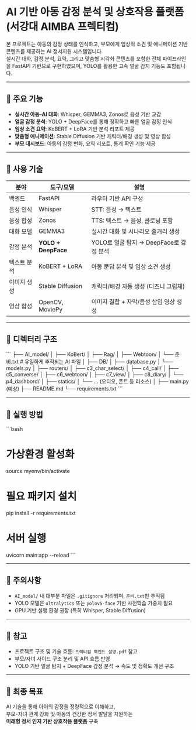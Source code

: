 # AI 기반 아동 감정 분석 및 상호작용 플랫폼(서강대 AIMBA 프렉티컴)

본 프로젝트는 아동의 감정 상태를 인식하고, 부모에게 임상적 소견 및 애니메이션 기반 콘텐츠를 제공하는 AI 정서지원 시스템입니다.  
실시간 대화, 감정 분석, 요약, 그리고 맞춤형 시각화 콘텐츠를 포함한 전체 파이프라인을 FastAPI 기반으로 구현하였으며, YOLO를 활용한 고속 얼굴 감지 기능도 포함됩니다.

---

## 🎯 주요 기능

- **실시간 아동-AI 대화**: Whisper, GEMMA3, Zonos로 음성 기반 교감
- **얼굴 감정 분석**: YOLO + DeepFace를 통해 정확하고 빠른 얼굴 감정 인식
- **임상 소견 요약**: KoBERT + LoRA 기반 분석 리포트 제공
- **맞춤형 애니메이션**: Stable Diffusion 기반 캐릭터/배경 생성 및 영상 합성
- **부모 대시보드**: 아동의 감정 변화, 요약 리포트, 통계 확인 기능 제공

---

## 🧠 사용 기술

| 분야 | 도구/모델 | 설명 |
|------|-----------|------|
| 백엔드 | FastAPI | 라우터 기반 API 구성 |
| 음성 인식 | Whisper | STT: 음성 → 텍스트 |
| 음성 합성 | Zonos | TTS: 텍스트 → 음성, 클로닝 포함 |
| 대화 모델 | GEMMA3 | 실시간 대화 및 시나리오 줄거리 생성 |
| 감정 분석 | **YOLO + DeepFace** | YOLO로 얼굴 탐지 → DeepFace로 감정 분석 |
| 텍스트 분석 | KoBERT + LoRA | 아동 문답 분석 및 임상 소견 생성 |
| 이미지 생성 | Stable Diffusion | 캐릭터/배경 자동 생성 (디즈니 그림체) |
| 영상 합성 | OpenCV, MoviePy | 이미지 결합 + 자막/음성 삽입 영상 생성 |

---

## 📁 디렉터리 구조

\`\`\`
├── AI_model/
│   ├── KoBert/
│   ├── Rag/
│   ├── Webtoon/
│   └── 준비.txt              # 유일하게 추적되는 AI 파일
│
├── DB/
│   ├── database.py
│   └── models.py
│
├── routers/
│   ├── c3_char_select/
│   ├── c4_call/
│   ├── c5_converse/
│   ├── c6_webtoon/
│   ├── c7_view/
│   ├── c8_diary/
│   └── p4_dashbord/
│
├── statics/
│   └── ... (오디오, 폰트 등 리소스)
│
├── main.py (예상)
├── README.md
└── requirements.txt
\`\`\`

---

## 🚀 실행 방법

\`\`\`bash
# 가상환경 활성화
source myenv/bin/activate

# 필요 패키지 설치
pip install -r requirements.txt

# 서버 실행
uvicorn main:app --reload
\`\`\`

---

## 📌 주의사항

- `AI_model/` 내 대부분 파일은 `.gitignore` 처리되며, `준비.txt`만 추적됨
- YOLO 모델은 `ultralytics` 또는 `yolov5-face` 기반 사전학습 가중치 필요
- GPU 기반 실행 환경 권장 (특히 Whisper, Stable Diffusion)

---

## 🧾 참고

- 프로젝트 구조 및 기술 흐름: `프랙티컴 백엔드 설명.pdf` 참고
- 부모/자녀 사이드 구조 분리 및 API 흐름 반영
- YOLO 기반 얼굴 탐지 + DeepFace 감정 분석 → 속도 및 정확도 개선 구조

---

## 🎯 최종 목표

AI 기술을 통해 아이의 감정을 정량적으로 이해하고,  
부모-자녀 관계 강화 및 아동의 건강한 정서 발달을 지원하는  
**미래형 정서 인지 기반 상호작용 플랫폼** 구축
